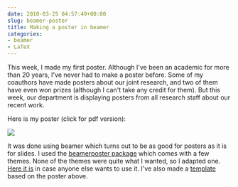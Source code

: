 ```yaml
---
date: 2010-03-25 04:57:49+00:00
slug: beamer-poster
title: Making a poster in beamer
categories:
- beamer
- LaTeX
---
```


This week, I made my first poster. Although I've been an academic for more than 20 years, I've never had to make a poster before. Some of my coauthors have made posters about our joint research, and two of them have even won prizes (although I can't take any credit for them). But this week, our department is displaying posters from all research staff about our recent work.

Here is my poster (click for pdf version):

[![](https://robjhyndman.com/images/PosterInterests_beamer-723x1023.png)](/research/PosterInterests_beamer.pdf)

It was done using beamer which turns out to be as good for posters as it is for slides. I used the [beamerposter package](http://www-i6.informatik.rwth-aachen.de/~dreuw/latexbeamerposter.php) which comes with a few themes. None of the themes were quite what I wanted, so I adapted one. [Here it is](/research/beamerthemeRJH.sty) in case anyone else wants to use it. I've also made a [template](/research/postertemplate.tex) based on the poster above.
